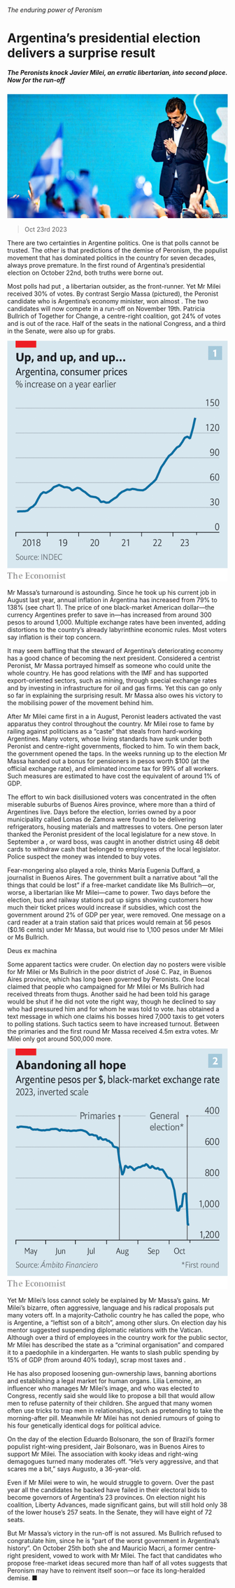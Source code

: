 ###### The enduring power of Peronism

# Argentina’s presidential election delivers a surprise result 

##### The Peronists knock Javier Milei, an erratic libertarian, into second place. Now for the run-off 

![image](images/20231028_AMP001.jpg) 

> Oct 23rd 2023 

There are two certainties in Argentine politics. One is that polls cannot be trusted. The other is that predictions of the demise of Peronism, the populist movement that has dominated politics in the country for seven decades, always prove premature. In the first round of Argentina’s presidential election on October 22nd, both truths were borne out.

Most polls had put , a libertarian outsider, as the front-runner. Yet Mr Milei received 30% of votes. By contrast Sergio Massa (pictured), the Peronist candidate who is Argentina’s economy minister, won almost . The two candidates will now compete in a run-off on November 19th. Patricia Bullrich of Together for Change, a centre-right coalition, got 24% of votes and is out of the race. Half of the seats in the national Congress, and a third in the Senate, were also up for grabs. 

![image](images/20231028_AMC156.png) 


Mr Massa’s turnaround is astounding. Since he took up his current job in August last year, annual inflation in Argentina has increased from 79% to 138% (see chart 1). The price of one black-market American dollar—the currency Argentines prefer to save in—has increased from around 300 pesos to around 1,000. Multiple exchange rates have been invented, adding distortions to the country’s already labyrinthine economic rules. Most voters say inflation is their top concern.

It may seem baffling that the steward of Argentina’s deteriorating economy has a good chance of becoming the next president. Considered a centrist Peronist, Mr Massa portrayed himself as someone who could unite the whole country. He has good relations with the IMF and has supported export-oriented sectors, such as mining, through special exchange rates and by investing in infrastructure for oil and gas firms. Yet this can go only so far in explaining the surprising result. Mr Massa also owes his victory to the mobilising power of the movement behind him.

After Mr Milei came first in a  in August, Peronist leaders activated the vast apparatus they control throughout the country. Mr Milei rose to fame by railing against politicians as a “caste” that steals from hard-working Argentines. Many voters, whose living standards have sunk under both Peronist and centre-right governments, flocked to him. To win them back, the government opened the taps. In the weeks running up to the election Mr Massa handed out a bonus for pensioners in pesos worth $100 (at the official exchange rate), and eliminated income tax for 99% of all workers. Such measures are estimated to have cost the equivalent of around 1% of GDP. 


The effort to win back disillusioned voters was concentrated in the often miserable suburbs of Buenos Aires province, where more than a third of Argentines live. Days before the election, lorries owned by a poor municipality called Lomas de Zamora were found to be delivering refrigerators, housing materials and mattresses to voters. One person later thanked the Peronist president of the local legislature for a new stove. In September a , or ward boss, was caught in another district using 48 debit cards to withdraw cash that belonged to employees of the local legislator. Police suspect the money was intended to buy votes.

Fear-mongering also played a role, thinks María Eugenia Duffard, a journalist in Buenos Aires. The government built a narrative about “all the things that could be lost” if a free-market candidate like Ms Bullrich—or, worse, a libertarian like Mr Milei—came to power. Two days before the election, bus and railway stations put up signs showing customers how much their ticket prices would increase if subsidies, which cost the government around 2% of GDP per year, were removed. One message on a card reader at a train station said that prices would remain at 56 pesos ($0.16 cents) under Mr Massa, but would rise to 1,100 pesos under Mr Milei or Ms Bullrich.

Deus ex machina

Some apparent tactics were cruder. On election day no posters were visible for Mr Milei or Ms Bullrich in the poor district of José C. Paz, in Buenos Aires province, which has long been governed by Peronists. One local claimed that people who campaigned for Mr Milei or Ms Bullrich had received threats from thugs. Another said he had been told his garage would be shut if he did not vote the right way, though he declined to say who had pressured him and for whom he was told to vote.  has obtained a text message in which one  claims his bosses hired 7,000 taxis to get voters to polling stations. Such tactics seem to have increased turnout. Between the primaries and the first round Mr Massa received 4.5m extra votes. Mr Milei only got around 500,000 more.

![image](images/20231028_AMC172.png) 


Yet Mr Milei’s loss cannot solely be explained by Mr Massa’s gains. Mr Milei’s bizarre, often aggressive, language and his radical proposals put many voters off. In a majority-Catholic country he has called the pope, who is Argentine, a “leftist son of a bitch”, among other slurs. On election day his mentor suggested suspending diplomatic relations with the Vatican. Although over a third of employees in the country work for the public sector, Mr Milei has described the state as a “criminal organisation” and compared it to a paedophile in a kindergarten. He wants to slash public spending by 15% of GDP (from around 40% today), scrap most taxes and .

He has also proposed loosening gun-ownership laws, banning abortions and establishing a legal market for human organs. Lilia Lemoine, an influencer who manages Mr Milei’s image, and who was elected to Congress, recently said she would like to propose a bill that would allow men to refuse paternity of their children. She argued that many women often use tricks to trap men in relationships, such as pretending to take the morning-after pill. Meanwhile Mr Milei has not denied rumours of going to his four genetically identical dogs for political advice.

On the day of the election Eduardo Bolsonaro, the son of Brazil’s former populist right-wing president, Jair Bolsonaro, was in Buenos Aires to support Mr Milei. The association with kooky ideas and right-wing demagogues turned many moderates off. “He’s very aggressive, and that scares me a bit,” says Augusto, a 36-year-old.

Even if Mr Milei were to win, he would struggle to govern. Over the past year all the candidates he backed have failed in their electoral bids to become governors of Argentina’s 23 provinces. On election night his coalition, Liberty Advances, made significant gains, but will still hold only 38 of the lower house’s 257 seats. In the Senate, they will have eight of 72 seats.

But Mr Massa’s victory in the run-off is not assured. Ms Bullrich refused to congratulate him, since he is “part of the worst government in Argentina’s history”. On October 25th both she and Mauricio Macri, a former centre-right president, vowed to work with Mr Milei. The fact that candidates who propose free-market ideas secured more than half of all votes suggests that Peronism may have to reinvent itself soon—or face its long-heralded demise. ■


